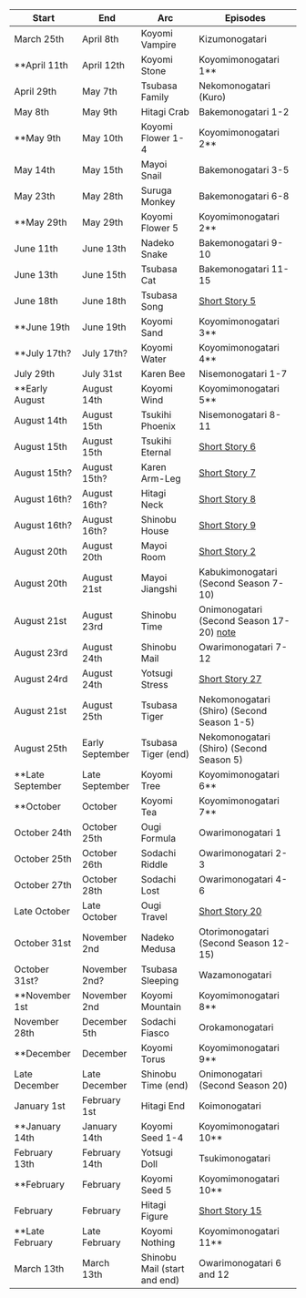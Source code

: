 Start|End|Arc|Episodes
---|---|---|---
March 25th|April 8th|Koyomi Vampire|Kizumonogatari
**April 11th|April 12th|Koyomi Stone|Koyomimonogatari 1**
April 29th|May 7th|Tsubasa Family|Nekomonogatari (Kuro)
May 8th|May 9th|Hitagi Crab|Bakemonogatari 1-2
**May 9th|May 10th|Koyomi Flower 1-4|Koyomimonogatari 2**
May 14th|May 15th|Mayoi Snail|Bakemonogatari 3-5
May 23th|May 28th|Suruga Monkey|Bakemonogatari 6-8
**May 29th|May 29th|Koyomi Flower 5|Koyomimonogatari 2**
June 11th|June 13th|Nadeko Snake|Bakemonogatari 9-10
June 13th|June 15th|Tsubasa Cat|Bakemonogatari 11-15
June 18th|June 18th|Tsubasa Song|[Short Story 5](https://www.baka-tsuki.org/project/index.php?title=Tsubasa_Song)
**June 19th|June 19th|Koyomi Sand|Koyomimonogatari 3**
**July 17th?|July 17th?|Koyomi Water|Koyomimonogatari 4**
July 29th|July 31st|Karen Bee|Nisemonogatari 1-7
**Early August|August 14th|Koyomi Wind|Koyomimonogatari 5**
August 14th|August 15th|Tsukihi Phoenix|Nisemonogatari 8-11
August 15th|August 15th|Tsukihi Eternal|[Short Story 6](reddit.com/r/araragi/comments/52luy2/)
August 15th?|August 15th?|Karen Arm-Leg|[Short Story 7](reddit.com/r/araragi/comments/55oiw1/)
August 16th?|August 16th?|Hitagi Neck|[Short Story 8](reddit.com/r/araragi/comments/58jlaw/)
August 16th?|August 16th?|Shinobu House|[Short Story 9](reddit.com/r/araragi/comments/595sp5/)
August 20th|August 20th|Mayoi Room|[Short Story 2](https://baka-tsuki.org/project/index.php?title=Mayoi_Room)
August 20th|August 21st|Mayoi Jiangshi|Kabukimonogatari (Second Season 7-10)
August 21st|August 23rd|Shinobu Time|Onimonogatari (Second Season 17-20) [note](#n "This is a flashback. The story is being told to Ougi in late December by Koyomi.")
August 23rd|August 24th|Shinobu Mail|Owarimonogatari 7-12
August 24rd|August 24th|Yotsugi Stress|[Short Story 27](reddit.com/r/araragi/comments/48hagq/)
August 21st|August 25th|Tsubasa Tiger|Nekomonogatari (Shiro) (Second Season 1-5)
August 25th|Early September|Tsubasa Tiger (end)|Nekomonogatari (Shiro) (Second Season 5)
**Late September|Late September|Koyomi Tree|Koyomimonogatari 6**
**October|October|Koyomi Tea|Koyomimonogatari 7**
October 24th|October 25th|Ougi Formula|Owarimonogatari 1
October 25th|October 26th|Sodachi Riddle|Owarimonogatari 2-3
October 27th|October 28th|Sodachi Lost|Owarimonogatari 4-6
Late October|Late October|Ougi Travel|[Short Story 20](reddit.com/r/araragi/comments/3xax4g/)
October 31st|November 2nd|Nadeko Medusa|Otorimonogatari (Second Season 12-15)
October 31st?|November 2nd?|Tsubasa Sleeping|Wazamonogatari
**November 1st|November 2nd|Koyomi Mountain|Koyomimonogatari 8**
November 28th|December 5th|Sodachi Fiasco|Orokamonogatari
**December|December|Koyomi Torus|Koyomimonogatari 9**
Late December|Late December|Shinobu Time (end)|Onimonogatari (Second Season 20)
January 1st|February 1st|Hitagi End|Koimonogatari
**January 14th|January 14th|Koyomi Seed 1-4|Koyomimonogatari 10**
February 13th|February 14th|Yotsugi Doll|Tsukimonogatari
**February|February|Koyomi Seed 5|Koyomimonogatari 10**
February|February|Hitagi Figure|[Short Story 15](https://yumehokori.wordpress.com/2015/01/07/bakemonogatari-short-story-by-nisio-isin-hitagi-figure-translation/)
**Late February|Late February|Koyomi Nothing|Koyomimonogatari 11**
March 13th|March 13th|Shinobu Mail (start and end)|Owarimonogatari 6 and 12
